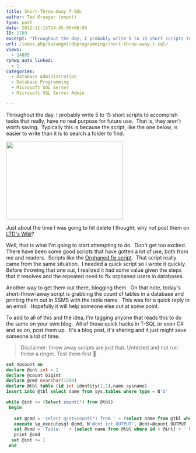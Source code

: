 ```yaml
---
title: Short-Throw-Away T-SQL
author: Ted Krueger (onpnt)
type: post
date: 2012-11-15T14:45:00+00:00
ID: 1789
excerpt: "Throughout the day, I probably write 5 to 15 short scripts to accomplish tasks that really, have no real purpose for future use.  That is, they aren't worth saving.  Typically this is because the script, like the one below, is easier to write than it is&hellip;"
url: /index.php/datamgmt/dbprogramming/short-throw-away-t-sql/
views:
  - 14895
rp4wp_auto_linked:
  - 1
categories:
  - Database Administration
  - Database Programming
  - Microsoft SQL Server
  - Microsoft SQL Server Admin

---
```

Throughout the day, I probably write 5 to 15 short scripts to accomplish tasks that really, have no real purpose for future use.  That is, they aren't worth saving.  Typically this is because the script, like the one below, is easier to write than it is to search a folder to find.

<div class="image_block">
  <a href="/wp-content/uploads/blogs/DataMgmt/trashbin.jpg?mtime=1352997880"><img alt="" src="/wp-content/uploads/blogs/DataMgmt/trashbin.jpg?mtime=1352997880" width="320" height="213" /></a>
</div>

Just about the time I was going to hit delete I thought; why not post them on [LTD's Wiki][1]?

Well, that is what I'm going to start attempting to do.  Don't get too excited.  There have been some good scripts that have gotten a lot of use, both from me and readers.  Scripts like the [Orphaned fix script][2].  That script really came from the same situation.  I needed a quick script so I wrote it quickly.  Before throwing that one out, I realized it had some value given the steps that it resolves and the repeated need to fix orphaned users in databases.

Another way to get them out there, blogging them.  On that note, today's short-throw-away script is grabbing the count of tables in a database and printing them out in SSMS with the table name.  This was for a quick reply in an email.  Hopefully it will help someone else out at some point.

To add to all of this and the idea, I'm tagging anyone that reads this to do the same on your own blog.  All of those quick hacks in T-SQL or even C# and so on, post them up.  It's a blog post, it's sharing and it just might save someone a lot of time.

> Disclaimer: throw away scripts are just that. Untested and not run threw a ringer. Test them first 🙂</p>
```sql
set nocount on
declare @int int = 1
declare @count bigint
declare @cmd nvarchar(1500)
declare @tbl table (id int identity(1,1),name sysname)
insert into @tbl select name from sys.tables where type = N'U'

while @int <= (Select count(*) from @tbl)
 begin
  
   set @cmd = 'select @cnt=count(*) from ' + (select name from @tbl where id = @int)
   execute sp_executesql @cmd, N'@cnt int OUTPUT', @cnt=@count OUTPUT
   set @cmd = 'Table: ' + (select name from @tbl where id = @int) + ' has a row count of ' + CAST(@count AS VARCHAR(4000))
   print @cmd
  set @int += 1
 end
 
```


 [1]: http://wiki.ltd.local/index.php/Main_Page
 [2]: http://wiki.ltd.local/index.php/Fix_Orphaned_Database_Users_All_SQL_Server_Versions
